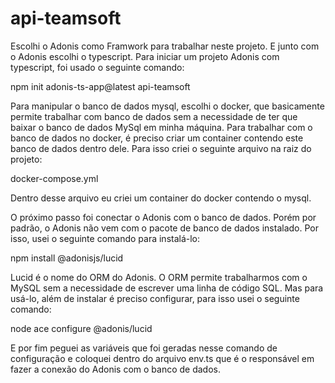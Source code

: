 # api-teamsoft

Escolhi o Adonis como Framwork para trabalhar neste projeto. E junto com o Adonis escolhi o typescript.
Para iniciar um projeto Adonis com typescript, foi usado o seguinte comando:

npm init adonis-ts-app@latest api-teamsoft

Para manipular o banco de dados mysql, escolhi o docker, que basicamente permite trabalhar com banco de dados sem a necessidade de ter que baixar o banco de dados MySql em minha máquina.
Para trabalhar com o banco de dados no docker, é preciso criar um container contendo este banco de dados dentro dele. Para isso criei o seguinte arquivo na raiz do projeto:

docker-compose.yml

Dentro desse arquivo eu criei um container do docker contendo o mysql.

O próximo passo foi conectar o Adonis com o banco de dados. Porém por padrão, o Adonis não vem com o pacote de banco de dados instalado. Por isso, usei o seguinte comando para instalá-lo:

npm install @adonisjs/lucid

Lucid é o nome do ORM do Adonis. O ORM permite trabalharmos com o MySQL sem a necessidade de escrever uma linha de código SQL. Mas para usá-lo, além de instalar é preciso configurar, para isso usei o seguinte comando:

node ace configure @adonis/lucid

E por fim peguei as variáveis que foi geradas nesse comando de configuração e coloquei dentro do arquivo env.ts que é o responsável em fazer a conexão do Adonis com o banco de dados.
